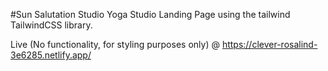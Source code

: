#Sun Salutation Studio
 Yoga Studio Landing Page using the tailwind TailwindCSS library.
 
 Live (No functionality, for styling purposes only) @ https://clever-rosalind-3e6285.netlify.app/
